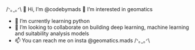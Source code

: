 /ᐠ｡ꞈ｡ᐟ\\
👋 Hi, I’m @codebymads
👀 I’m interested in geomatics
- 🌱 I’m currently learning python
- 💞️ I’m looking to collaborate on building deep learning, machine learning and suitability analysis models
- 📫 You can reach me on insta @geomatics.mads
/ᐠ｡ꞈ｡ᐟ\

